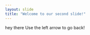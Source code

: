 ```yaml
---
layout: slide
title: "Welcome to our second slide!"
---
```

hey there
Use the left arrow to go back!
